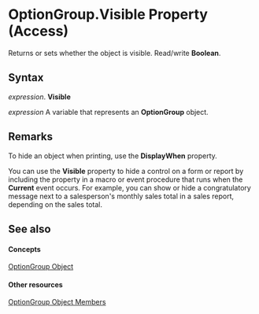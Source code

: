 
# OptionGroup.Visible Property (Access)

Returns or sets whether the object is visible. Read/write  **Boolean**.


## Syntax

 _expression_. **Visible**

 _expression_ A variable that represents an **OptionGroup** object.


## Remarks

To hide an object when printing, use the  **DisplayWhen** property.

You can use the  **Visible** property to hide a control on a form or report by including the property in a macro or event procedure that runs when the **Current** event occurs. For example, you can show or hide a congratulatory message next to a salesperson's monthly sales total in a sales report, depending on the sales total.


## See also


#### Concepts


[OptionGroup Object](aa9e5607-7892-9ab2-dabc-822372b23811.md)
#### Other resources


[OptionGroup Object Members](90e68eb2-20f2-510c-4332-241eeac27f14.md)